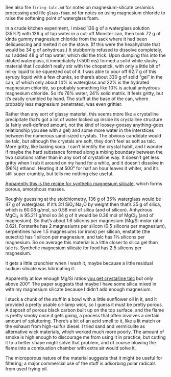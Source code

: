 See also file `firing-talc.md` for notes on magnesium-silicate
ceramics processing and file `glass-foam.md` for notes on using
magnesium chloride to raise the softening point of waterglass foam.

In a crude kitchen experiment, I mixed 136 g of a waterglass solution
(35%?) with 136 g of tap water in a cut-off Monster can, then took
72 g of kinda gummy magnesium chloride from the sack where it had been
deliquescing and melted it on the stove.  (If this were the
hexahydrate that would be 34 g of anhydrous.)  It stubbornly refused
to dissolve completely, so I added 48 g of tap water, which did the
trick.  Upon dumping this into the diluted waterglass, it immediately
(<500 ms) formed a solid white slushy material that I couldn’t really
stir with the chopstick, with only a little bit of milky liquid to be
squeezed out of it.  I was able to pour off 62.7 g of this syrupy
liquid with a few chunks, so there’s about 330 g of solid “gel” in the
can, of which only about 14% is waterglass and 22% is the hydrated
magnesium chloride, so probably something like 10% is actual anhydrous
magnesium chloride.  So it’s 76% water, 24% solid matrix.  It feels
gritty, but it’s easily crumbled by hand.  The stuff at the base of
the can, where probably less magnesium penetrated, was even grittier.

Rather than any sort of glassy material, this seems more like a
crystalline precipitate that’s got a lot of water locked up inside its
crystalline structure (a fairly well-defined amount, not the kind of
loosey-goosey anything-goes relationship you see with a gel) and some
more water in the interstices between the numerous sand-sized
crystals.  The obvious candidate would be talc, but although the
crystals are soft, they don’t feel as soft as talc.  More gritty, like
baking soda.  I can’t identify the crystal habit, and I wonder if
maybe the hard substance formed along a mixing boundary between the
two solutions rather than in any sort of crystalline way.  It doesn’t
get less gritty when I rub it around on my hand for a while, and it
doesn’t dissolve in (96%) ethanol.  Heating it at 500° for half an
hour leaves it whiter, and it’s still super crumbly, but tells me
nothing else useful.

[Apparently this is the recipe for synthetic magnesium
silicate](https://en.wikipedia.org/wiki/Synthetic_magnesium_silicate),
which forms porous, amorphous masses.

Roughly guessing at the stoichiometry, 136 g of 35% waterglass would
be 47 g of waterglass.  If it’s 3:1 SiO₂:Na₂O by weight then that’s 35
g of silica, which is 60.08 g/mol, so 0.58 mol of silica (and of
silicon).  Anhydrous MgCl₂ is 95.211 g/mol so 34 g of it would be 0.36
mol of MgCl₂ (and of magnesium).  So that’s about 1.6 silicons per
magnesium (Mg/Si molar ratio 0.62).  Forsterite has 2 magnesiums per
silicon (0.5 silicons per magnesium), serpentines have 1.5 magnesiums
(or irons) per silicon, enstatite (the eutectic) has 1 silicon per
magnesium, and talc has 1⅓ silicons per magnesium.  So on average this
material is a little closer to silica gel than talc is.  Synthetic
magnesium silicate for food has 2.5 silicons per magnesium.

It gets a little crunchier when I wash it, maybe because a little
residual sodium silicate was lubricating it.

Apparently at low enough Mg/Si ratios [you get crystalline talc](https://www.dora.lib4ri.ch/empa/islandora/object/empa%3A7119/datastream/PDF2/download/Nied-2016-Properties_of_magnesium_silicate_hydrates_%28M-S-H%29-%28accepted_version%29.pdf "Nied, D., Enemark-Rasmussen, K., L'Hopital, E., Skibsted, J., & Lothenbach, B. (2016). Properties of magnesium silicate hydrates (M-S-H). Cement and Concrete Research, 79, 323-332. http://doi.org/10.1016/j.cemconres.2015.10.003 CC-BY-NC-ND 4.0")
but only above 200°.  The paper suggests that maybe I have some silica
mixed in with my magnesium silicate because I didn’t add enough
magnesium.

I stuck a chunk of the stuff in a bowl with a little sunflower oil in
it, and it provided a pretty usable oil-lamp wick, so I guess it must
be pretty porous.  A deposit of porous black carbon built up on the
top surface, and the flame is pretty smoky once it gets going, a
process that often involves a certain amount of spluttering.  There’s
a bit of an acid smell to it, like a lit match or the exhaust from
high-sulfur diesel.  I tried sand and vermiculite as alternative wick
materials, which worked much more poorly.  The amount of smoke is high
enough to discourage me from using it in practice, but cutting it to a
better shape might solve that problem, and of course blowing the flame
into a combustion chamber with extra air would solve it.

The microporous nature of the material suggests that it might be
useful for filtering; a major commercial use of the stuff is adsorbing
polar radicals from used frying oil.
